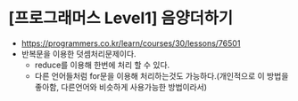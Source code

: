 # [프로그래머스 Level1] 음양더하기
- https://programmers.co.kr/learn/courses/30/lessons/76501
- 반복문을 이용한 덧셈처리문제이다.
  - reduce를 이용해 한번에 처리 할 수 있다.
  - 다른 언어들처럼 for문을 이용해 처리하는것도 가능하다.(개인적으로 이 방법을 좋아함, 다른언어와 비슷하게 사용가능한 방법이라서)